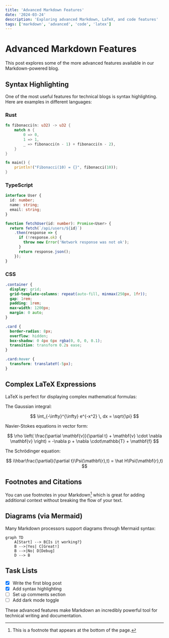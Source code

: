 ```yaml
---
title: 'Advanced Markdown Features'
date: '2024-03-24'
description: 'Exploring advanced Markdown, LaTeX, and code features'
tags: ['markdown', 'advanced', 'code', 'latex']
---
```


# Advanced Markdown Features

This post explores some of the more advanced features available in our Markdown-powered blog.

## Syntax Highlighting

One of the most useful features for technical blogs is syntax highlighting. Here are examples in different languages:

### Rust

```rust
fn fibonacci(n: u32) -> u32 {
    match n {
        0 => 0,
        1 => 1,
        _ => fibonacci(n - 1) + fibonacci(n - 2),
    }
}

fn main() {
    println!("Fibonacci(10) = {}", fibonacci(10));
}
```

### TypeScript

```typescript
interface User {
  id: number;
  name: string;
  email: string;
}

function fetchUser(id: number): Promise<User> {
  return fetch(`/api/users/${id}`)
    .then(response => {
      if (!response.ok) {
        throw new Error('Network response was not ok');
      }
      return response.json();
    });
}
```

### CSS

```css
.container {
  display: grid;
  grid-template-columns: repeat(auto-fill, minmax(250px, 1fr));
  gap: 1rem;
  padding: 1rem;
  max-width: 1200px;
  margin: 0 auto;
}

.card {
  border-radius: 8px;
  overflow: hidden;
  box-shadow: 0 4px 6px rgba(0, 0, 0, 0.1);
  transition: transform 0.2s ease;
}

.card:hover {
  transform: translateY(-5px);
}
```

## Complex LaTeX Expressions

LaTeX is perfect for displaying complex mathematical formulas:

The Gaussian integral:

$$
\int_{-\infty}^{\infty} e^{-x^2} \, dx = \sqrt{\pi}
$$

Navier-Stokes equations in vector form:

$$
\rho \left( \frac{\partial \mathbf{v}}{\partial t} + \mathbf{v} \cdot \nabla \mathbf{v} \right) = -\nabla p + \nabla \cdot\mathbb{T} + \mathbf{f}
$$

The Schrödinger equation:

$$
i\hbar\frac{\partial}{\partial t}\Psi(\mathbf{r},t) = \hat H\Psi(\mathbf{r},t)
$$

## Footnotes and Citations

You can use footnotes in your Markdown[^1] which is great for adding additional context without breaking the flow of your text.

[^1]: This is a footnote that appears at the bottom of the page.

## Diagrams (via Mermaid)

Many Markdown processors support diagrams through Mermaid syntax:

```mermaid
graph TD
    A[Start] --> B{Is it working?}
    B -->|Yes| C[Great!]
    B -->|No| D[Debug]
    D --> B
```

## Task Lists

- [x] Write the first blog post
- [x] Add syntax highlighting
- [ ] Set up comments section
- [ ] Add dark mode toggle

These advanced features make Markdown an incredibly powerful tool for technical writing and documentation.
